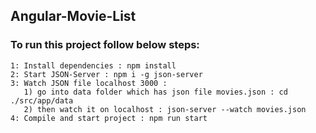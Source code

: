 ## Angular-Movie-List
 
### To run this project follow below steps:
``` 
1: Install dependencies : npm install
2: Start JSON-Server : npm i -g json-server
3: Watch JSON file localhost 3000 :
   1) go into data folder which has json file movies.json : cd ./src/app/data
   2) then watch it on localhost : json-server --watch movies.json
4: Compile and start project : npm run start
 
